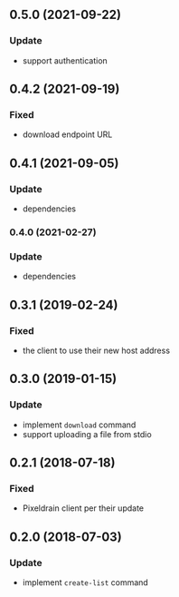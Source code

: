 ## 0.5.0 (2021-09-22)
### Update
- support authentication

## 0.4.2 (2021-09-19)
### Fixed
- download endpoint URL

## 0.4.1 (2021-09-05)
### Update
- dependencies

### 0.4.0 (2021-02-27)
### Update
- dependencies

## 0.3.1 (2019-02-24)
### Fixed
- the client to use their new host address


## 0.3.0 (2019-01-15)
### Update
- implement `download` command
- support uploading a file from stdio


## 0.2.1 (2018-07-18)
### Fixed
- Pixeldrain client per their update


## 0.2.0 (2018-07-03)
### Update
- implement `create-list` command
